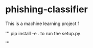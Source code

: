 # phishing-classifier
This is a machine learning project 1

'''
pip install -e . to run the setup.py

'''
